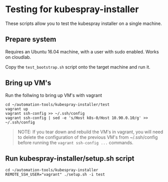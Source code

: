 # Testing for kubespray-installer

These scripts allow you to test the kubespray installer on a single machine.

## Prepare system

Requires an Ubuntu 16.04 machine, with a user with sudo enabled. Works on cloudlab.

Copy the `test_bootstrap.sh` script onto the target machine and run it.

## Bring up VM's

Run the follwing to bring up VM's with vagrant

```shell
cd ~/automation-tools/kubespray-installer/test
vagrant up
vagrant ssh-config >> ~/.ssh/config
vagrant ssh-config | sed -e 's/Host k8s-0/Host 10.90.0.10/g' >> ~/.ssh/config
```

> NOTE: If you tear down and rebuild the VM's in vagrant, you will need to
> delete the configuration of the previous VM's from ~/.ssh/config before
> running the `vagrant ssh-config ...` commands.

## Run kubespray-installer/setup.sh script

```shell
cd ~/automation-tools/kubespray-installer
REMOTE_SSH_USER="vagrant" ./setup.sh -i test
```

